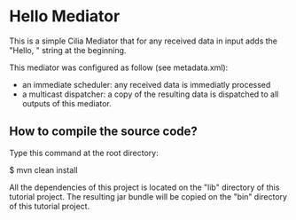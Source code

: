 Hello Mediator
==============

This is a simple Cilia Mediator that for any received data in input adds the "Hello, " string at the beginning.

This mediator was configured as follow (see metadata.xml):

- an immediate scheduler: any received data is immediatly processed
- a multicast dispatcher: a copy of the resulting data is dispatched to all outputs of this mediator.

How to compile the source code?
-------------------------------

Type this command at the root directory:

$ mvn clean install

All the dependencies of this project is located on the "lib" directory of this tutorial project.
The resulting jar bundle will be copied on the "bin" directory of this tutorial project.
